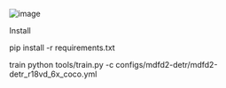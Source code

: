 ![image](https://github.com/IronmanVsThanos/MDFD2-DETR/assets/80081631/8c94bce2-a831-45f2-baa8-405eb15c7e5b)




Install



pip install -r requirements.txt



train
python tools/train.py -c configs/mdfd2-detr/mdfd2-detr_r18vd_6x_coco.yml
